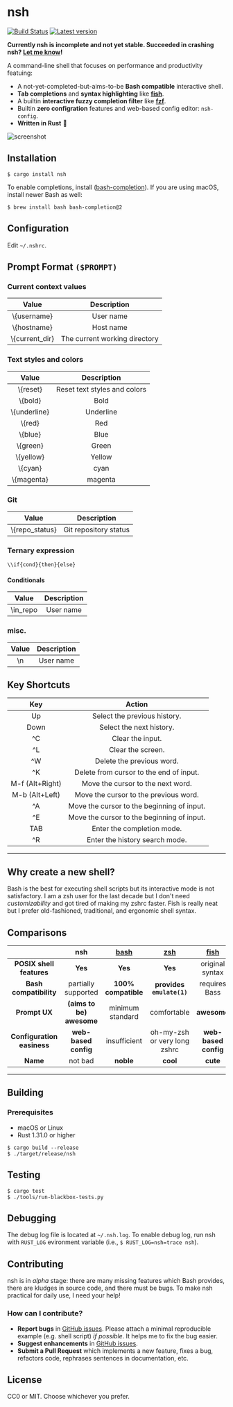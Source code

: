 nsh
====
[![Build Status](https://travis-ci.com/seiyanuta/nsh.svg?branch=master)](https://travis-ci.com/seiyanuta/nsh)
[![Latest version](https://img.shields.io/crates/v/nsh.svg)](https://crates.io/crates/nsh)

**Currently nsh is incomplete and not yet stable. Succeeded in crashing nsh? [Let me know](https://github.com/seiyanuta/nsh/issues)!**

A command-line shell that focuses on performance and productivity featuing:
- A not-yet-completed-but-aims-to-be **Bash compatible** interactive shell.
- **Tab completions** and **syntax highlighting** like **[fish](http://fishshell.com/)**.
- A builtin **interactive fuzzy completion filter** like **[fzf](https://github.com/junegunn/fzf)**.
- Builtin **zero configration** features and web-based config editor: `nsh-config`.
- **Written in Rust** :crab:

![screenshot](https://gist.githubusercontent.com/seiyanuta/5747db6c43978d9aa1941ce321cc1741/raw/405b7a1156292fd0456010b657f299b1daa367ff/nsh.png)

Installation
------------
```
$ cargo install nsh
```

To enable completions, install ([bash-completion](https://github.com/scop/bash-completion)). If you are using macOS,
install newer Bash as well:

```
$ brew install bash bash-completion@2
```

Configuration
-------------
Edit `~/.nshrc`.

## Prompt Format `($PROMPT)`

### Current context values
|          **Value**            |                **Description**               |
|:-----------------------------:|:--------------------------------------------:|
| \\{username}                  | User name                                    |
| \\{hostname}                  | Host name                                    |
| \\{current_dir}               | The current working directory                |


### Text styles and colors
|          **Value**            |                **Description**               |
|:-----------------------------:|:--------------------------------------------:|
| \\{reset}                     | Reset text styles and colors                 |
| \\{bold}                      | Bold                                         |
| \\{underline}                 | Underline                                    |
| \\{red}                       | Red                                          |
| \\{blue}                      | Blue                                         |
| \\{green}                     | Green                                        |
| \\{yellow}                    | Yellow                                       |
| \\{cyan}                      | cyan                                         |
| \\{magenta}                   | magenta                                      |

### Git
|          **Value**            |                **Description**               |
|:-----------------------------:|:--------------------------------------------:|
| \\{repo_status}               | Git repository status                        |

### Ternary expression
```
\\if{cond}{then}{else}
```

#### Conditionals
|          **Value**            |                **Description**               |
|:-----------------------------:|:--------------------------------------------:|
| \\in_repo                     | User name                                    |

### misc.
|          **Value**            |                **Description**               |
|:-----------------------------:|:--------------------------------------------:|
| \\n                           | User name                                    |

Key Shortcuts
-------------

|     **Key**     |                 **Action**                 |
|:---------------:|:------------------------------------------:|
| Up              | Select the previous history.               |
| Down            | Select the next history.                   |
| ^C              | Clear the input.                           |
| ^L              | Clear the screen.                          |
| ^W              | Delete the previous word.                  |
| ^K              | Delete from cursor to the end of input.    |
| M-f (Alt+Right) | Move the cursor to the next word.          |
| M-b (Alt+Left)  | Move the cursor to the previous word.      |
| ^A              | Move the cursor to the beginning of input. |
| ^E              | Move the cursor to the beginning of input. |
| TAB             | Enter the completion mode.                 |
| ^R              | Enter the history search mode.             |

----

Why create a new shell?
-----------------------
Bash is the best for executing shell scripts but its interactive mode is not satisfactory. I am
a zsh user for the last decade but I don't need *customizability* and got tired of making my zshrc
faster. Fish is really neat but I prefer old-fashioned, traditional, and ergonomic shell syntax.

Comparisons
-----------
| | **nsh**  | **[bash](https://www.gnu.org/software/bash)**  | **[zsh](http://www.zsh.org/)** | **[fish](http://fishshell.com/)** | **[PowerShell](https://github.com/PowerShell/PowerShell)** |
| :-: | :-: | :-: | :-: | :-: | :-: |
| **POSIX shell features**   | **Yes**              | **Yes**             | **Yes**                      | original syntax             | No             |
| **Bash compatibility**     | partially supported           | **100% compatible** | **provides `emulate(1)`**    | requires Bass               | No             |
| **Prompt UX**              | **(aims to be) awesome**           | minimum standard    | comfortable                  | **awesome**                 | comfortable    |
| **Configuration easiness** | **web-based config** | insufficient        | oh-my-zsh or very long zshrc | **web-based config**        | insufficient   |
| **Name**                   | not bad              | **noble**           | **cool**                     | **cute**                    | **super cool** |


----

Building
--------
### Prerequisites
- macOS or Linux
- Rust 1.31.0 or higher

```
$ cargo build --release
$ ./target/release/nsh
```

Testing
-------
```
$ cargo test
$ ./tools/run-blackbox-tests.py
```

Debugging
---------
The debug log file is located at `~/.nsh.log`. To enable debug log, run nsh with
`RUST_LOG` evironment variable (i.e., `$ RUST_LOG=nsh=trace nsh`).

Contributing
------------
nsh is in *alpha* stage: there are many missing features which Bash provides, there are kludges in
source code, and there must be bugs. To make nsh practical for daily use, I need your help!

### How can I contribute?
- **Report bugs** in [GitHub issues](https://github.com/seiyanuta/nsh/issues). Please attach
  a minimal reproducible example (e.g. shell script) *if possible*. It helps me to fix the bug easier.
- **Suggest enhancements** in [GitHub issues](https://github.com/seiyanuta/nsh/issues).
- **Submit a Pull Request** which implements a new feature, fixes a bug, refactors code, rephrases sentences in documentation, etc.

License
-------
CC0 or MIT. Choose whichever you prefer.
